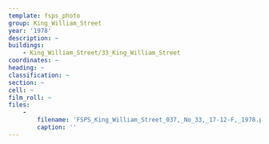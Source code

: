 ```yaml
---
template: fsps_photo
group: King_William_Street
year: '1978'
description: ~
buildings:
    - King_William_Street/33_King_William_Street
coordinates: ~
heading: ~
classification: ~
section: ~
cell: ~
film_roll: ~
files:
    -
        filename: 'FSPS_King_William_Street_037,_No_33,_17-12-F,_1978.png'
        caption: ''
---
```


